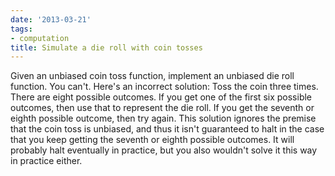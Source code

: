 ```yaml
---
date: '2013-03-21'
tags:
- computation
title: Simulate a die roll with coin tosses
---
```


Given an unbiased coin toss function, implement an unbiased die roll function. You can't. Here's an incorrect solution: Toss the coin three times. There are eight possible outcomes. If you get one of the first six possible outcomes, then use that to represent the die roll. If you get the seventh or eighth possible outcome, then try again. This solution ignores the premise that the coin toss is unbiased, and thus it isn't guaranteed to halt in the case that you keep getting the seventh or eighth possible outcomes. It will probably halt eventually in practice, but you also wouldn't solve it this way in practice either.

